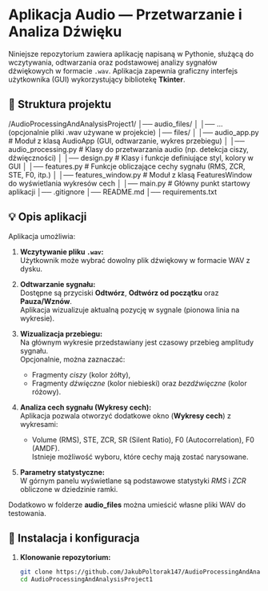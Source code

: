 # Aplikacja Audio — Przetwarzanie i Analiza Dźwięku

Niniejsze repozytorium zawiera aplikację napisaną w Pythonie, służącą do wczytywania, odtwarzania oraz podstawowej analizy sygnałów dźwiękowych w formacie `.wav`. Aplikacja zapewnia graficzny interfejs użytkownika (GUI) wykorzystujący bibliotekę **Tkinter**.

## 📂 Struktura projektu

/AudioProcessingAndAnalysisProject1/
 │── audio_files/
 │   │── ... (opcjonalnie pliki .wav używane w projekcie)
 │── files/
 │   │── audio_app.py # Moduł z klasą AudioApp (GUI, odtwarzanie, wykres przebiegu)
 │   │── audio_processing.py  # Klasy do przetwarzania audio (np. detekcja ciszy, dźwięczności)
 │   │── design.py # Klasy i funkcje definiujące styl, kolory w GUI
 │   │── features.py # Funkcje obliczające cechy sygnału (RMS, ZCR, STE, F0, itp.)
 │   │── features_window.py # Moduł z klasą FeaturesWindow do wyświetlania wykresów cech
 │   │── main.py # Główny punkt startowy aplikacji
 │── .gitignore
 │── README.md
 │── requirements.txt

## 💡 Opis aplikacji

Aplikacja umożliwia:

1. **Wczytywanie pliku `.wav`:**  
   Użytkownik może wybrać dowolny plik dźwiękowy w formacie WAV z dysku.

2. **Odtwarzanie sygnału:**  
   Dostępne są przyciski **Odtwórz**, **Odtwórz od początku** oraz **Pauza/Wznów**.  
   Aplikacja wizualizuje aktualną pozycję w sygnale (pionowa linia na wykresie).

3. **Wizualizacja przebiegu:**  
   Na głównym wykresie przedstawiany jest czasowy przebieg amplitudy sygnału.  
   Opcjonalnie, można zaznaczać:
   - Fragmenty _ciszy_ (kolor żółty),  
   - Fragmenty _dźwięczne_ (kolor niebieski) oraz _bezdźwięczne_ (kolor różowy).

4. **Analiza cech sygnału (Wykresy cech):**  
   Aplikacja pozwala otworzyć dodatkowe okno (**Wykresy cech**) z wykresami:
   - Volume (RMS), STE, ZCR, SR (Silent Ratio), F0 (Autocorrelation), F0 (AMDF).  
   Istnieje możliwość wyboru, które cechy mają zostać narysowane.

5. **Parametry statystyczne:**  
   W górnym panelu wyświetlane są podstawowe statystyki *RMS* i *ZCR* obliczone w dziedzinie ramki.

Dodatkowo w folderze **audio_files** można umieścić własne pliki WAV do testowania.

## 🔧 Instalacja i konfiguracja

1. **Klonowanie repozytorium:**

   ```bash
   git clone https://github.com/JakubPoltorak147/AudioProcessingAndAnalysisProject1.git
   cd AudioProcessingAndAnalysisProject1
